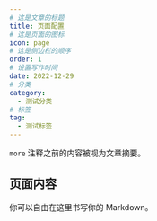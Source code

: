 ```yaml
---
# 这是文章的标题
title: 页面配置
# 这是页面的图标
icon: page
# 这是侧边栏的顺序
order: 1
# 设置写作时间
date: 2022-12-29
# 分类
category:
  - 测试分类
# 标签
tag:
  - 测试标签
---
```

`more` 注释之前的内容被视为文章摘要。

<!-- more -->


## 页面内容

你可以自由在这里书写你的 Markdown。













